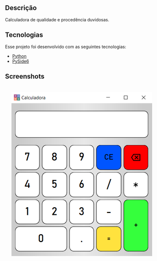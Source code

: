 ## Descrição
Calculadora de qualidade e procedência duvidosas.

## Tecnologias

Esse projeto foi desenvolvido com as seguintes tecnologias:

- [Python](https://python.org/)
- [PySide6](https://www.qt.io/qt-for-python)

## Screenshots

<h1 align="center">
    <img alt="" title="#tela1" src="https://github.com/carlosamuel8/calculadora-with-Pyside6/blob/main/github/Captura%20de%20tela%202023-01-27%20103250.png"/>
</h1>



